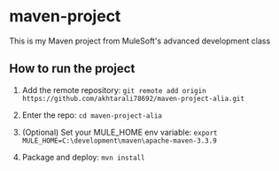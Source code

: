# maven-project

This is my Maven project from MuleSoft's advanced development class

## How to run the project

1. Add the remote repository: `git remote add origin https://github.com/akhtarali78692/maven-project-alia.git`

1. Enter the repo: `cd maven-project-alia`

1. (Optional) Set your MULE_HOME env variable: `export MULE_HOME=C:\development\maven\apache-maven-3.3.9`

1. Package and deploy: `mvn install`
